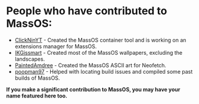 # People who have contributed to MassOS:

- [ClickNinYT](https://github.com/ClickNinYT) - Created the MassOS container tool and is working on an extensions manager for MassOS.
- [IKGissmart](https://github.com/IKGissmart) - Created most of the MassOS wallpapers, excluding the landscapes.
- [PaintedAmdree](https://github.com/PaintedAmdree) - Created the MassOS ASCII art for Neofetch.
- [poopman97](https://github.com/poopman97) - Helped with locating build issues and compiled some past builds of MassOS.

**If you make a significant contribution to MassOS, you may have your name featured here too.**
